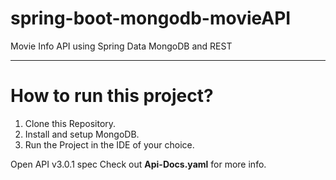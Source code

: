 # spring-boot-mongodb-movieAPI
Movie Info API using Spring Data MongoDB and REST

-------------------------------------------------

How to run this project?
========================
1. Clone this Repository.
2. Install and setup MongoDB.
3. Run the Project in the IDE of your choice.


Open API v3.0.1 spec
Check out __Api-Docs.yaml__ for more info.


